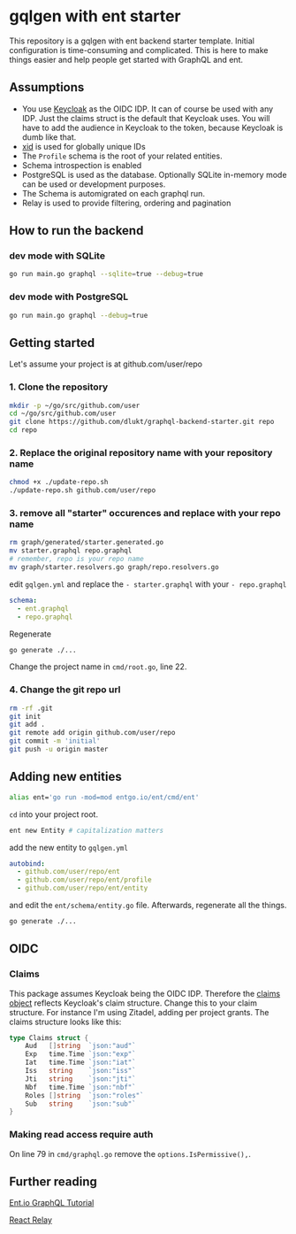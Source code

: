 # gqlgen with ent starter

This repository is a gqlgen with ent backend starter template.
Initial configuration is time-consuming and complicated.
This is here to make things easier and help people get started with GraphQL and ent.

## Assumptions

- You use [Keycloak](https://www.keycloak.org/) as the OIDC IDP.
  It can of course be used with any IDP. Just the claims struct is the default that Keycloak uses.
  You will have to add the audience in Keycloak to the token, because Keycloak is dumb like that.
- [xid](https://github.com/rs/xid) is used for globally unique IDs
- The `Profile` schema is the root of your related entities.
- Schema introspection is enabled
- PostgreSQL is used as the database. Optionally SQLite in-memory mode can be used or development purposes.
- The Schema is automigrated on each graphql run.
- Relay is used to provide filtering, ordering and pagination 

## How to run the backend

### dev mode with SQLite

```bash
go run main.go graphql --sqlite=true --debug=true
```

### dev mode with PostgreSQL

```bash
go run main.go graphql --debug=true
```

## Getting started

Let's assume your project is at github.com/user/repo

### 1. Clone the repository

```bash
mkdir -p ~/go/src/github.com/user
cd ~/go/src/github.com/user
git clone https://github.com/dlukt/graphql-backend-starter.git repo
cd repo
```

### 2. Replace the original repository name with your repository name

```bash
chmod +x ./update-repo.sh
./update-repo.sh github.com/user/repo
```

### 3. remove all "starter" occurences and replace with your repo name

```bash
rm graph/generated/starter.generated.go
mv starter.graphql repo.graphql
# remember, repo is your repo name
mv graph/starter.resolvers.go graph/repo.resolvers.go
```

edit `gqlgen.yml` and replace the `- starter.graphql` with your `- repo.graphql`

```yaml
schema:
  - ent.graphql
  - repo.graphql
```

Regenerate

```bash
go generate ./...
```

Change the project name in `cmd/root.go`, line 22.

### 4. Change the git repo url

```bash
rm -rf .git
git init
git add .
git remote add origin github.com/user/repo
git commit -m 'initial'
git push -u origin master
```

## Adding new entities

```bash
alias ent='go run -mod=mod entgo.io/ent/cmd/ent'
```

`cd` into your project root.

```bash
ent new Entity # capitalization matters
```

add the new entity to `gqlgen.yml`

```yaml
autobind:
  - github.com/user/repo/ent
  - github.com/user/repo/ent/profile
  - github.com/user/repo/ent/entity
```

and edit the `ent/schema/entity.go` file.
Afterwards, regenerate all the things.

```bash
go generate ./...
```

## OIDC

### Claims

This package assumes Keycloak being the OIDC IDP.
Therefore the [claims object](rules/claims/claims.go) reflects Keycloak's claim structure.
Change this to your claim structure.
For instance I'm using Zitadel, adding per project grants.
The claims structure looks like this:

```go
type Claims struct {
    Aud   []string  `json:"aud"`
    Exp   time.Time `json:"exp"`
    Iat   time.Time `json:"iat"`
    Iss   string    `json:"iss"`
    Jti   string    `json:"jti"`
    Nbf   time.Time `json:"nbf"`
    Roles []string  `json:"roles"`
    Sub   string    `json:"sub"`
}
```

### Making read access require auth

On line 79 in `cmd/graphql.go` remove the `options.IsPermissive(),`.

## Further reading

[Ent.io GraphQL Tutorial](https://entgo.io/docs/tutorial-todo-gql)

[React Relay](https://relay.dev)
